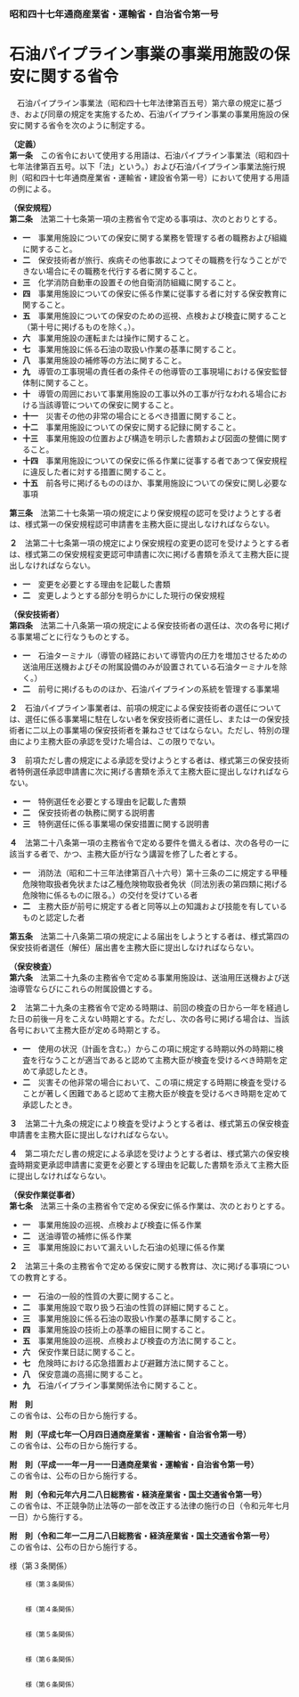 ### 昭和四十七年通商産業省・運輸省・自治省令第一号  
# 石油パイプライン事業の事業用施設の保安に関する省令  
　石油パイプライン事業法（昭和四十七年法律第百五号）第六章の規定に基づき、および同章の規定を実施するため、石油パイプライン事業の事業用施設の保安に関する省令を次のように制定する。  
  
**（定義）**  
**第一条**　この省令において使用する用語は、石油パイプライン事業法（昭和四十七年法律第百五号。以下「法」という。）および石油パイプライン事業法施行規則（昭和四十七年通商産業省・運輸省・建設省令第一号）において使用する用語の例による。  
  
**（保安規程）**  
**第二条**　法第二十七条第一項の主務省令で定める事項は、次のとおりとする。  
* **一**　事業用施設についての保安に関する業務を管理する者の職務および組織に関すること。  
* **二**　保安技術者が旅行、疾病その他事故によつてその職務を行なうことができない場合にその職務を代行する者に関すること。  
* **三**　化学消防自動車の設置その他自衛消防組織に関すること。  
* **四**　事業用施設についての保安に係る作業に従事する者に対する保安教育に関すること。  
* **五**　事業用施設についての保安のための巡視、点検および検査に関すること（第十号に掲げるものを除く。）。  
* **六**　事業用施設の運転または操作に関すること。  
* **七**　事業用施設に係る石油の取扱い作業の基準に関すること。  
* **八**　事業用施設の補修等の方法に関すること。  
* **九**　導管の工事現場の責任者の条件その他導管の工事現場における保安監督体制に関すること。  
* **十**　導管の周囲において事業用施設の工事以外の工事が行なわれる場合における当該導管についての保安に関すること。  
* **十一**　災害その他の非常の場合にとるべき措置に関すること。  
* **十二**　事業用施設についての保安に関する記録に関すること。  
* **十三**　事業用施設の位置および構造を明示した書類および図面の整備に関すること。  
* **十四**　事業用施設についての保安に係る作業に従事する者であつて保安規程に違反した者に対する措置に関すること。  
* **十五**　前各号に掲げるもののほか、事業用施設についての保安に関し必要な事項  
  
**第三条**　法第二十七条第一項の規定により保安規程の認可を受けようとする者は、様式第一の保安規程認可申請書を主務大臣に提出しなければならない。  
  
**２**　法第二十七条第一項の規定により保安規程の変更の認可を受けようとする者は、様式第二の保安規程変更認可申請書に次に掲げる書類を添えて主務大臣に提出しなければならない。  
* **一**　変更を必要とする理由を記載した書類  
* **二**　変更しようとする部分を明らかにした現行の保安規程  
  
**（保安技術者）**  
**第四条**　法第二十八条第一項の規定による保安技術者の選任は、次の各号に掲げる事業場ごとに行なうものとする。  
* **一**　石油ターミナル（導管の経路において導管内の圧力を増加させるための送油用圧送機およびその附属設備のみが設置されている石油ターミナルを除く。）  
* **二**　前号に掲げるもののほか、石油パイプラインの系統を管理する事業場  
  
**２**　石油パイプライン事業者は、前項の規定による保安技術者の選任については、選任に係る事業場に駐在しない者を保安技術者に選任し、または一の保安技術者に二以上の事業場の保安技術者を兼ねさせてはならない。ただし、特別の理由により主務大臣の承認を受けた場合は、この限りでない。  
  
**３**　前項ただし書の規定による承認を受けようとする者は、様式第三の保安技術者特例選任承認申請書に次に掲げる書類を添えて主務大臣に提出しなければならない。  
* **一**　特例選任を必要とする理由を記載した書類  
* **二**　保安技術者の執務に関する説明書  
* **三**　特例選任に係る事業場の保安措置に関する説明書  
  
**４**　法第二十八条第一項の主務省令で定める要件を備える者は、次の各号の一に該当する者で、かつ、主務大臣が行なう講習を修了した者とする。  
* **一**　消防法（昭和二十三年法律第百八十六号）第十三条の二に規定する甲種危険物取扱者免状または乙種危険物取扱者免状（同法別表の第四類に掲げる危険物に係るものに限る。）の交付を受けている者  
* **二**　主務大臣が前号に規定する者と同等以上の知識および技能を有しているものと認定した者  
  
**第五条**　法第二十八条第二項の規定による届出をしようとする者は、様式第四の保安技術者選任（解任）届出書を主務大臣に提出しなければならない。  
  
**（保安検査）**  
**第六条**　法第二十九条の主務省令で定める事業用施設は、送油用圧送機および送油導管ならびにこれらの附属設備とする。  
  
**２**　法第二十九条の主務省令で定める時期は、前回の検査の日から一年を経過した日の前後一月をこえない時期とする。ただし、次の各号に掲げる場合は、当該各号において主務大臣が定める時期とする。  
* **一**　使用の状況（計画を含む。）からこの項に規定する時期以外の時期に検査を行なうことが適当であると認めて主務大臣が検査を受けるべき時期を定めて承認したとき。  
* **二**　災害その他非常の場合において、この項に規定する時期に検査を受けることが著しく困難であると認めて主務大臣が検査を受けるべき時期を定めて承認したとき。  
  
**３**　法第二十九条の規定により検査を受けようとする者は、様式第五の保安検査申請書を主務大臣に提出しなければならない。  
  
**４**　第二項ただし書の規定による承認を受けようとする者は、様式第六の保安検査時期変更承認申請書に変更を必要とする理由を記載した書類を添えて主務大臣に提出しなければならない。  
  
**（保安作業従事者）**  
**第七条**　法第三十条の主務省令で定める保安に係る作業は、次のとおりとする。  
* **一**　事業用施設の巡視、点検および検査に係る作業  
* **二**　送油導管の補修に係る作業  
* **三**　事業用施設において漏えいした石油の処理に係る作業  
  
**２**　法第三十条の主務省令で定める保安に関する教育は、次に掲げる事項についての教育とする。  
* **一**　石油の一般的性質の大要に関すること。  
* **二**　事業用施設で取り扱う石油の性質の詳細に関すること。  
* **三**　事業用施設に係る石油の取扱い作業の基準に関すること。  
* **四**　事業用施設の技術上の基準の細目に関すること。  
* **五**　事業用施設の巡視、点検および検査の方法に関すること。  
* **六**　保安作業日誌に関すること。  
* **七**　危険時における応急措置および避難方法に関すること。  
* **八**　保安意識の高揚に関すること。  
* **九**　石油パイプライン事業関係法令に関すること。  
  
**附　則**  
この省令は、公布の日から施行する。  
  
**附　則（平成七年一〇月四日通商産業省・運輸省・自治省令第一号）**  
この省令は、公布の日から施行する。  
  
**附　則（平成一一年一月一一日通商産業省・運輸省・自治省令第一号）**  
この省令は、公布の日から施行する。  
  
**附　則（令和元年六月二八日総務省・経済産業省・国土交通省令第一号）**  
この省令は、不正競争防止法等の一部を改正する法律の施行の日（令和元年七月一日）から施行する。  
  
**附　則（令和二年一二月二八日総務省・経済産業省・国土交通省令第一号）**  
この省令は、公布の日から施行する。  
  
様（第３条関係）  

          
        様（第３条関係）  

          
        様（第４条関係）  

          
        様（第５条関係）  

          
        様（第６条関係）  

          
        様（第６条関係）  

          
        